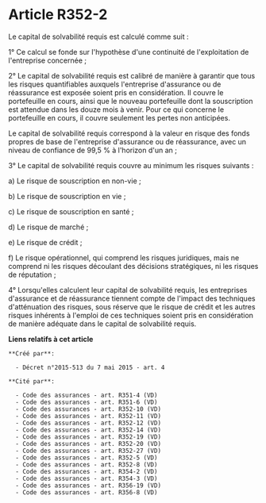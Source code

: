 # Article R352-2

Le capital de solvabilité requis est calculé comme suit : 

1° Ce calcul se fonde sur l'hypothèse d'une continuité de l'exploitation de l'entreprise concernée ; 

2° Le capital de solvabilité requis est calibré de manière à garantir que tous les risques quantifiables auxquels
l'entreprise d'assurance ou de réassurance est exposée soient pris en considération. Il couvre le portefeuille en cours,
ainsi que le nouveau portefeuille dont la souscription est attendue dans les douze mois à venir. Pour ce qui concerne le
portefeuille en cours, il couvre seulement les pertes non anticipées. 

Le capital de solvabilité requis correspond à la valeur en risque des fonds propres de base de l'entreprise d'assurance ou de
réassurance, avec un niveau de confiance de 99,5 % à l'horizon d'un an ; 

3° Le capital de solvabilité requis couvre au minimum les risques suivants : 

a) Le risque de souscription en non-vie ; 

b) Le risque de souscription en vie ; 

c) Le risque de souscription en santé ; 

d) Le risque de marché ; 

e) Le risque de crédit ; 

f) Le risque opérationnel, qui comprend les risques juridiques, mais ne comprend ni les risques découlant des décisions
stratégiques, ni les risques de réputation ; 

4° Lorsqu'elles calculent leur capital de solvabilité requis, les entreprises d'assurance et de réassurance tiennent compte
de l'impact des techniques d'atténuation des risques, sous réserve que le risque de crédit et les autres risques inhérents à
l'emploi de ces techniques soient pris en considération de manière adéquate dans le capital de solvabilité requis.

**Liens relatifs à cet article**

	**Créé par**:

	  - Décret n°2015-513 du 7 mai 2015 - art. 4

	**Cité par**:

	  - Code des assurances - art. R351-4 (VD)
	  - Code des assurances - art. R351-6 (VD)
	  - Code des assurances - art. R352-10 (VD)
	  - Code des assurances - art. R352-11 (VD)
	  - Code des assurances - art. R352-12 (VD)
	  - Code des assurances - art. R352-14 (VD)
	  - Code des assurances - art. R352-19 (VD)
	  - Code des assurances - art. R352-20 (VD)
	  - Code des assurances - art. R352-27 (VD)
	  - Code des assurances - art. R352-5 (VD)
	  - Code des assurances - art. R352-8 (VD)
	  - Code des assurances - art. R354-2 (VD)
	  - Code des assurances - art. R354-3 (VD)
	  - Code des assurances - art. R356-19 (VD)
	  - Code des assurances - art. R356-8 (VD)
